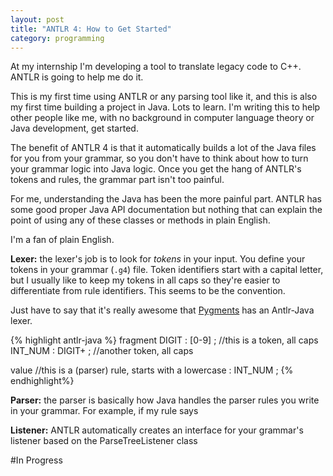 ```yaml
---
layout: post
title: "ANTLR 4: How to Get Started"
category: programming
---
```


At my internship I'm developing a tool to translate legacy code to C++. ANTLR is going to help me do it.

This is my first time using ANTLR or any parsing tool like it, and this is also my first time building a project in Java. Lots to learn. I'm writing this to help other people like me, with no background in computer language theory or Java development, get started.

The benefit of ANTLR 4 is that it automatically builds a lot of the Java files for you from your grammar, so you don't have to think about how to turn your grammar logic into Java logic. Once you get the hang of ANTLR's tokens and rules, the grammar part isn't too painful.

For me, understanding the Java has been the more painful part. ANTLR has some good proper Java API documentation but nothing that can explain the point of using any of these classes or methods in plain English.

I'm a fan of plain English.

**Lexer:** the lexer's job is to look for *tokens* in your input. You define your tokens in your grammar (`.g4`) file. Token identifiers start with a capital letter, but I usually like to keep my tokens in all caps so they're easier to differentiate from rule identifiers. This seems to be the convention.

<aside>Just have to say that it's really awesome that <a href="http://pygments.org/docs/lexers/#lexers-for-parser-generators">Pygments</a> has an Antlr-Java lexer.</aside>

{% highlight antlr-java %}
fragment DIGIT : [0-9] ; //this is a token, all caps
INT_NUM : DIGIT+ ; //another token, all caps

value //this is a (parser) rule, starts with a lowercase
    : INT_NUM
    ;
{% endhighlight%}

**Parser:** the parser is basically how Java handles the parser rules you write in your grammar. For example, if my rule says 

**Listener:** ANTLR automatically creates an interface for your grammar's listener based on the ParseTreeListener class

#In Progress